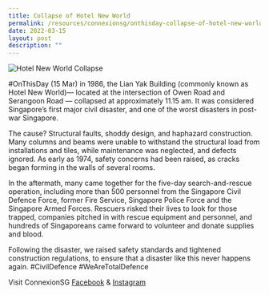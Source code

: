 ```yaml
---
title: Collapse of Hotel New World
permalink: /resources/connexionsg/onthisday-collapse-of-hotel-new-world/
date: 2022-03-15
layout: post
description: ""
---
```


![Hotel New World Collapse](/images/275559984_7141101412598429_1256638170519355575_n.jpg)

#OnThisDay (15 Mar) in 1986, the Lian Yak Building (commonly known as Hotel New World)— located at the intersection of Owen Road and Serangoon Road — collapsed at approximately 11.15 am. It was considered Singapore’s first major civil disaster, and one of the worst disasters in post-war Singapore.

The cause? Structural faults, shoddy design, and haphazard construction. Many columns and beams were unable to withstand the structural load from installations and tiles, while maintenance was neglected, and defects ignored. As early as 1974, safety concerns had been raised, as cracks began forming in the walls of several rooms.

In the aftermath, many came together for the five-day search-and-rescue operation, including more than 500 personnel from the Singapore Civil Defence Force, former Fire Service, Singapore Police Force and the Singapore Armed Forces. Rescuers risked their lives to look for those trapped, companies pitched in with rescue equipment and personnel, and hundreds of Singaporeans came forward to volunteer and donate supplies and blood.

Following the disaster, we raised safety standards and tightened construction regulations, to ensure that a disaster like this never happens again. #CivilDefence #WeAreTotalDefence

Visit ConnexionSG [Facebook](https://www.facebook.com/ConnexionSG) & [Instagram](https://www.instagram.com/connexionsg/)